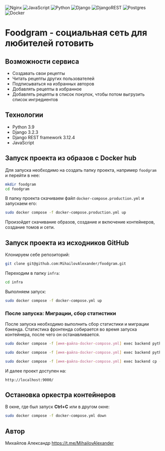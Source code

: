 ![Nginx](https://img.shields.io/badge/nginx-%23009639.svg?style=for-the-badge&logo=nginx&logoColor=white) ![JavaScript](https://img.shields.io/badge/javascript-%23323330.svg?style=for-the-badge&logo=javascript&logoColor=%23F7DF1E) ![Python](https://img.shields.io/badge/python-3670A0?style=for-the-badge&logo=python&logoColor=ffdd54) ![Django](https://img.shields.io/badge/django-%23092E20.svg?style=for-the-badge&logo=django&logoColor=white) ![DjangoREST](https://img.shields.io/badge/DJANGO-REST-ff1709?style=for-the-badge&logo=django&logoColor=white&color=ff1709&labelColor=gray) ![Postgres](https://img.shields.io/badge/postgres-%23316192.svg?style=for-the-badge&logo=postgresql&logoColor=white) ![Docker](https://img.shields.io/badge/docker-%230db7ed.svg?style=for-the-badge&logo=docker&logoColor=white) 

# Foodgram - социальная сеть для любителей готовить

## Возможности сервиса
- Создавать свои рецепты
- Читать рецепты других пользователей
- Подписываться на избранных авторов 
- Добавлять рецепты в избранное
- Добавлять рецепты в список покупок, чтобы потом выгрузить список ингредиентов

## Технологии

- Python 3.9
- Django 3.2.3
- Django REST framework 3.12.4
- JavaScript

## Запуск проекта из образов с Docker hub

Для запуска необходимо на создать папку проекта, например `foodgram` и перейти в нее:

```bash
mkdir foodgram
cd foodgram
```

В папку проекта скачиваем файл `docker-compose.production.yml` и запускаем его:

```bash
sudo docker compose -f docker-compose.production.yml up
```

Произойдет скачивание образов, создание и включение контейнеров, создание томов и сети.

## Запуск проекта из исходников GitHub

Клонируем себе репозиторий: 

```bash 
git clone git@github.com:MihailovAlexander/foodgram.git
```

Переходим в папку `infra`:

```bash
cd infra
```

Выполняем запуск:

```bash
sudo docker compose -f docker-compose.yml up
```

### После запуска: Миграции, сбор статистики

После запуска необходимо выполнить сбор статистики и миграции бэкенда. Статистика фронтенда собирается во время запуска контейнера, после чего он останавливается. 

```bash
sudo docker compose -f [имя-файла-docker-compose.yml] exec backend python manage.py migrate

sudo docker compose -f [имя-файла-docker-compose.yml] exec backend python manage.py collectstatic

sudo docker compose -f [имя-файла-docker-compose.yml] exec backend cp -r /app/collected_static/. /static/static/
```

И далее проект доступен на: 

```
http://localhost:9000/
```

## Остановка оркестра контейнеров

В окне, где был запуск **Ctrl+С** или в другом окне:

```bash
sudo docker compose -f docker-compose.yml down
```

## Автор

Михайлов Александр https://t.me/MihailovAlexander

